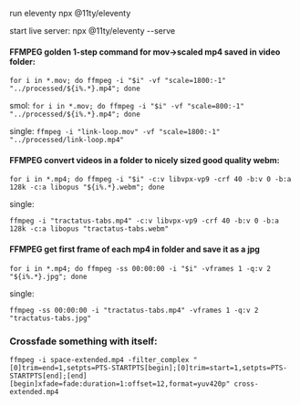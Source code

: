 run eleventy
npx @11ty/eleventy

start live server:
npx @11ty/eleventy --serve


#### FFMPEG golden 1-step command for mov->scaled mp4 saved in video folder:
`for i in *.mov; do ffmpeg -i "$i" -vf "scale=1800:-1" "../processed/${i%.*}.mp4"; done`

smol:
`for i in *.mov; do ffmpeg -i "$i" -vf "scale=800:-1" "../processed/${i%.*}.mp4"; done`

single:
`ffmpeg -i "link-loop.mov" -vf "scale=1800:-1" "../processed/link-loop.mp4"`

#### FFMPEG convert videos in a folder to nicely sized good quality webm:
`for i in *.mp4; do ffmpeg -i "$i" -c:v libvpx-vp9 -crf 40 -b:v 0 -b:a 128k -c:a libopus "${i%.*}.webm"; done`

single:

`ffmpeg -i "tractatus-tabs.mp4" -c:v libvpx-vp9 -crf 40 -b:v 0 -b:a 128k -c:a libopus "tractatus-tabs.webm"`

#### FFMPEG get first frame of each mp4 in folder and save it as a jpg
`for i in *.mp4; do ffmpeg -ss 00:00:00 -i "$i" -vframes 1 -q:v 2 "${i%.*}.jpg"; done`

single:

`ffmpeg -ss 00:00:00 -i "tractatus-tabs.mp4" -vframes 1 -q:v 2 "tractatus-tabs.jpg"`


### Crossfade something with itself:

```
ffmpeg -i space-extended.mp4 -filter_complex "[0]trim=end=1,setpts=PTS-STARTPTS[begin];[0]trim=start=1,setpts=PTS-STARTPTS[end];[end][begin]xfade=fade:duration=1:offset=12,format=yuv420p" cross-extended.mp4
```

